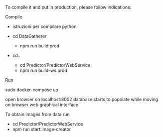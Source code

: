 To compile it and put in production, please follow indications:


Compile

- istruzioni per compilare python

- cd DataGatherer
  - npm run build:prod
- cd..
  - cd Predictor/PredictorWebService 
  - npm run build-ws:prod


Run

sudo docker-compose up

open browser on localhost:8002
database starts to popolate while moving on browser web graphical interface.

To obtain images from data run 
- cd Predictor/PredictorWebService 
- npm run start:image-creator

